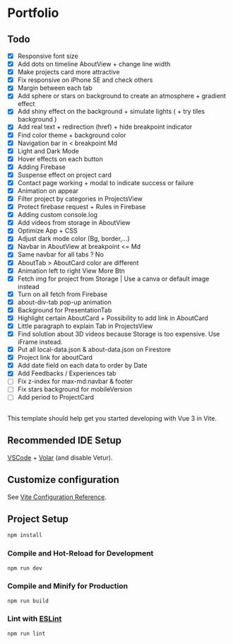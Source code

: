 # Portfolio

## Todo
- [x] Responsive font size
- [x] Add dots on timeline AboutView + change line width
- [x] Make projects card more attractive
- [x] Fix responsive on iPhone SE and check others
- [x] Margin between each tab
- [x] Add sphere or stars on background to create an atmosphere + gradient effect
- [x] Add shiny effect on the background + simulate lights ( + try tiles background )
- [x] Add real text + redirection (href) + hide breakpoint indicator
- [x] Find color theme + background color
- [x] Navigation bar in < breakpoint Md
- [x] Light and Dark Mode
- [x] Hover effects on each button
- [x] Adding Firebase
- [x] Suspense effect on project card
- [x] Contact page working + modal to indicate success or failure
- [x] Animation on appear
- [x] Filter project by categories in ProjectsView
- [x] Protect firebase request + Rules in Firebase
- [x] Adding custom console.log
- [x] Add videos from storage in AboutView
- [x] Optimize App + CSS
- [x] Adjust dark mode color (Bg, border,...)
- [x] Navbar in AboutView at breakpoint <= Md
- [x] Same navbar for all tabs ? No
- [x] AboutTab > AboutCard color are different
- [x] Animation left to right View More Btn
- [x] Fetch img for project from Storage | Use a canva or default image instead
- [x] Turn on all fetch from Firebase
- [x] about-div-tab pop-up animation
- [x] Background for PresentationTab
- [x] Highlight certain AboutCard + Possibility to add link in AboutCard
- [x] Little paragraph to explain Tab in ProjectsView
- [x] Find solution about 3D videos because Storage is too expensive. Use iFrame instead.
- [x] Put all local-data.json & about-data.json on Firestore
- [x] Project link for aboutCard
- [x] Add date field on each data to order by Date
- [x] Add Feedbacks / Experiences tab
- [ ] Fix z-index for max-md:navbar & footer
- [ ] Fix stars background for mobileVersion
- [ ] Add period to ProjectCard
<!-- https://developer.mozilla.org/en-US/docs/Web/API/Canvas_API/Tutorial/Drawing_text -->
<!-- - [ ] Search project animation -->

##
This template should help get you started developing with Vue 3 in Vite.

## Recommended IDE Setup

[VSCode](https://code.visualstudio.com/) + [Volar](https://marketplace.visualstudio.com/items?itemName=Vue.volar) (and disable Vetur).

## Customize configuration

See [Vite Configuration Reference](https://vitejs.dev/config/).

## Project Setup

```sh
npm install
```

### Compile and Hot-Reload for Development

```sh
npm run dev
```

### Compile and Minify for Production

```sh
npm run build
```

### Lint with [ESLint](https://eslint.org/)

```sh
npm run lint
```
